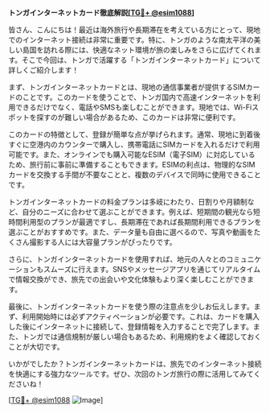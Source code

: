 **トンガインターネットカード徹底解説[[TG💪+ @esim1088](https://t.me/s/esim1088)]**

皆さん、こんにちは！最近は海外旅行や長期滞在を考えている方にとって、現地でのインターネット接続は非常に重要です。特に、トンガのような南太平洋の美しい島国を訪れる際には、快適なネット環境が旅の楽しみをさらに広げてくれます。そこで今回は、トンガで活躍する「トンガインターネットカード」について詳しくご紹介します！

まず、トンガインターネットカードとは、現地の通信事業者が提供するSIMカードのことです。このカードを使うことで、トンガ国内で高速インターネットを利用できるだけでなく、電話やSMSも楽しむことができます。現地では、Wi-Fiスポットを探すのが難しい場合があるため、このカードは非常に便利です。

このカードの特徴として、登録が簡単な点が挙げられます。通常、現地に到着後すぐに空港内のカウンターで購入し、携帯電話にSIMカードを入れるだけで利用可能です。また、オンラインでも購入可能なESIM（電子SIM）に対応しているため、旅行前に事前に準備することもできます。ESIMの利点は、物理的なSIMカードを交換する手間が不要なことと、複数のデバイスで同時に使用できることです。

トンガインターネットカードの料金プランは多岐にわたり、日割りや月額制など、自分のニーズに合わせて選ぶことができます。例えば、短期間の観光なら短時間利用型のプランが最適ですし、長期滞在であれば長期間利用できるプランを選ぶことがおすすめです。また、データ量も自由に選べるので、写真や動画をたくさん撮影する人には大容量プランがぴったりです。

さらに、トンガインターネットカードを使用すれば、地元の人々とのコミュニケーションもスムーズに行えます。SNSやメッセージアプリを通じてリアルタイムで情報交換ができ、旅先での出会いや文化体験もより深く楽しむことができます。

最後に、トンガインターネットカードを使う際の注意点を少しお伝えします。まず、利用開始時には必ずアクティベーションが必要です。これは、カードを購入した後にインターネットに接続して、登録情報を入力することで完了します。また、トンガでは通信規制が厳しい場合もあるため、利用規約をよく確認しておくことが大切です。

いかがでしたか？トンガインターネットカードは、旅先でのインターネット接続を快適にする強力なツールです。ぜひ、次回のトンガ旅行の際に活用してみてくださいね！

[[TG💪+ @esim1088](https://t.me/s/esim1088) ![Image](https://i.postimg.cc/Y0z9fWf4/image.png)]